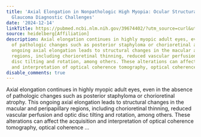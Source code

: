 ```yaml
---
title: 'Axial Elongation in Nonpathologic High Myopia: Ocular Structural Changes and
  Glaucoma Diagnostic Challenges'
date: '2024-12-14'
linkTitle: https://pubmed.ncbi.nlm.nih.gov/39674402/?utm_source=curl&utm_medium=rss&utm_campaign=pubmed-2&utm_content=1FakS-2QOkCT8HsMOQP1bCRQ4YzyumYOmxmF0moLsQ3dFB1E9V&fc=20220326224207&ff=20241215171557&v=2.18.0.post9+e462414
source: heidelberg[Affiliation]
description: Axial elongation continues in highly myopic adult eyes, even in the absence
  of pathologic changes such as posterior staphyloma or chorioretinal atrophy. This
  ongoing axial elongation leads to structural changes in the macular and peripapillary
  regions, including chorioretinal thinning, reduced vascular perfusion and optic
  disc tilting and rotation, among others. These alterations can affect the acquisition
  and interpretation of optical coherence tomography, optical coherence ...
disable_comments: true
---
```

Axial elongation continues in highly myopic adult eyes, even in the absence of pathologic changes such as posterior staphyloma or chorioretinal atrophy. This ongoing axial elongation leads to structural changes in the macular and peripapillary regions, including chorioretinal thinning, reduced vascular perfusion and optic disc tilting and rotation, among others. These alterations can affect the acquisition and interpretation of optical coherence tomography, optical coherence ...